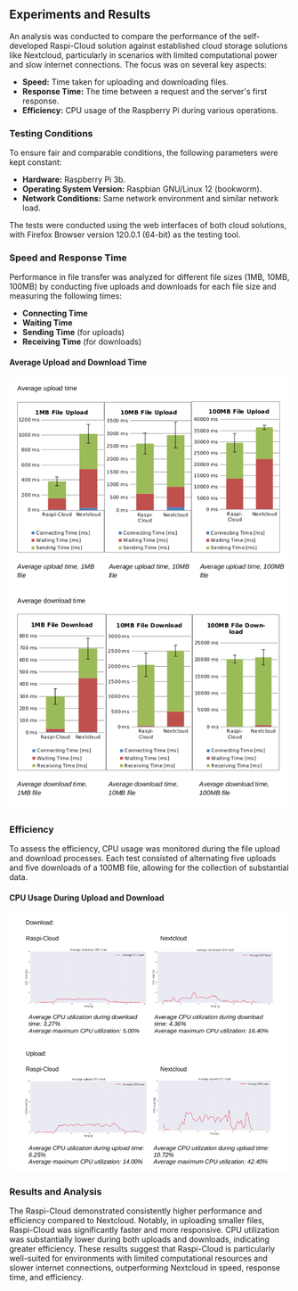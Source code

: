 ## Experiments and Results

An analysis was conducted to compare the performance of the self-developed Raspi-Cloud solution against established cloud storage solutions like Nextcloud, particularly in scenarios with limited computational power and slow internet connections. The focus was on several key aspects:

- **Speed:** Time taken for uploading and downloading files.
- **Response Time:** The time between a request and the server's first response.
- **Efficiency:** CPU usage of the Raspberry Pi during various operations.

### Testing Conditions

To ensure fair and comparable conditions, the following parameters were kept constant:

- **Hardware:** Raspberry Pi 3b.
- **Operating System Version:** Raspbian GNU/Linux 12 (bookworm).
- **Network Conditions:** Same network environment and similar network load.

The tests were conducted using the web interfaces of both cloud solutions, with Firefox Browser version 120.0.1 (64-bit) as the testing tool.

### Speed and Response Time

Performance in file transfer was analyzed for different file sizes (1MB, 10MB, 100MB) by conducting five uploads and downloads for each file size and measuring the following times:

- **Connecting Time**
- **Waiting Time**
- **Sending Time** (for uploads)
- **Receiving Time** (for downloads)

#### Average Upload and Download Time

![Performance Graph](statistics/performance_graphs.png)

### Efficiency

To assess the efficiency, CPU usage was monitored during the file upload and download processes. Each test consisted of alternating five uploads and five downloads of a 100MB file, allowing for the collection of substantial data.

#### CPU Usage During Upload and Download

![Performance Graph](statistics/efficiency_graphs.png)

### Results and Analysis

The Raspi-Cloud demonstrated consistently higher performance and efficiency compared to Nextcloud. Notably, in uploading smaller files, Raspi-Cloud was significantly faster and more responsive. CPU utilization was substantially lower during both uploads and downloads, indicating greater efficiency. These results suggest that Raspi-Cloud is particularly well-suited for environments with limited computational resources and slower internet connections, outperforming Nextcloud in speed, response time, and efficiency.
